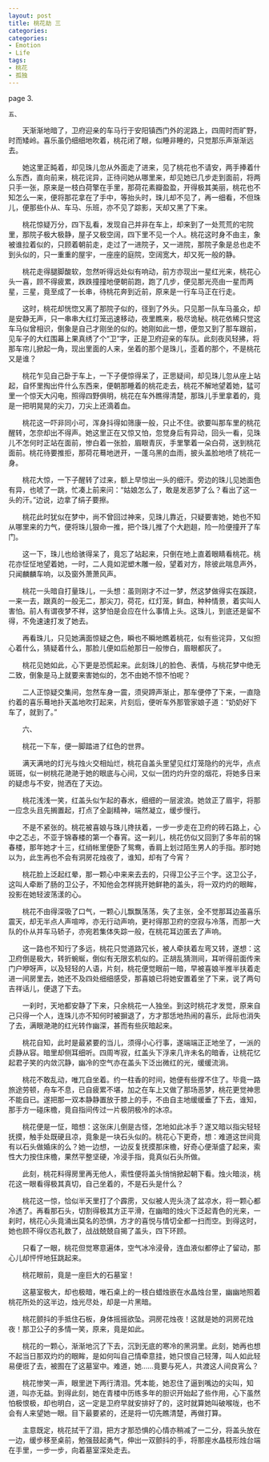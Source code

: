 ```yaml
---
layout: post
title: 桃花劫 三
categories:
categories:
- Emotion
- Life
tags:
- 桃花
- 孤独
---
```


 

page 3. 

    五、 

　　天渐渐地暗了，卫府迎亲的车马行于安阳镇西门外的泥路上，四周时而旷野，时而矮岭。喜乐虽仍细细地吹着，桃花闭了眼，似睡非睡的，只觉那乐声渐渐远去。 

　　她这里正盹着，却见珠儿忽从外面走了进来，见了桃花也不请安，两手捧着什么东西，直向前来，桃花诧异，正待问她从哪里来，却见她已几步走到面前，将两只手一张，原来是一枝白荷擎在手里，那荷花素瓣盈盈，开得极其美丽，桃花也不知怎么一来，便将那花拿在了手中，等抬头时，珠儿却不见了，再一细看，不但珠儿，便那些仆从、车马、乐班，亦不见了踪影，天却又黑了下来。 

　　桃花惊疑万分，四下乱看，发现自己并非在车上，却来到了一处荒荒的宅院里，那院子极大极静，屋子又极空阔，四下里不见一个人。桃花这时身不由主，象被谁拉着似的，只顾着朝前走，走过了一进院子，又一进院，那院子象是总也走不到头似的，只一重重的屋宇，一座座的庭院，空阔宽大，却又死一般的静。 

　　桃花走得腿脚酸软，忽然听得远处似有响动，前方亦现出一星红光来，桃花心头一喜，顾不得疲累，跌跌撞撞地便朝前跑，跑了几步，便见那光亮由一星而两星，三星，竟至成了一长串，待桃花奔到近前，原来是一行车马正在行走。 

　　这时，桃花却恍惚又离了那院子似的，径到了外头。只见那一队车马虽众，却是安静无声，只一串串大红灯笼迅速移动，夜里瞧来，极尽诡秘。桃花依稀只觉这车马似曾相识，倒象是自己才刚坐的似的。她刚如此一想，便忽又到了那车跟前，见车子的大红围幕上果真绣了个“卫”字，正是卫府迎亲的车队。此刻夜风轻拂，将那车帘儿掀起一角，现出里面的人来，坐着的那个是珠儿，歪着的那个，不是桃花又是谁？  

　　桃花乍见自己卧于车上，一下子便惊得呆了，正思疑间，却见珠儿忽从座上站起，自怀里掏出件什么东西来，便朝那睡着的桃花走去，桃花不解地望着她，猛可里一个惊天大闪电，照得四野俱明，桃花在车外瞧得清楚，那珠儿手里拿着的，竟是一把明晃晃的尖刀，刀尖上还滴着血。  

　　桃花这一吓非同小可，浑身抖得如筛康一般，只止不住。欲要叫那车里的桃花醒转，怎奈却出不得声。她这里正在又惊又怕，忽觉身后有异动，回头一看，见珠儿不怎何时正站在面前，惨白着一张脸，眉眼青灰，手里擎着一朵白荷，送到桃花面前。桃花待要推拒，那荷花蓦地迸开，一蓬乌黑的血雨，披头盖脸地喷了桃花一身。 

　　桃花大惊，一下子醒转了过来，额上早惊出一头的细汗。旁边的珠儿见她面色有异，也唬了一跳，忙凑上前来问：“姑娘怎么了，敢是发恶梦了么？看出了这一头的汗。”边说，边拿了绢子要擦。  

　　桃花此时犹似在梦中，尚不曾回过神来，见珠儿靠近，只疑要害她，她也不知从哪里来的力气，便将珠儿狠命一推，把个珠儿推了个大趔趄，险一险便撞开了车门。  

　　这一下，珠儿也给骇得呆了，竟忘了站起来，只倒在地上直着眼睛看桃花。桃花亦怔怔地望着她，一时，二人竟如泥塑木雕一般，望着对方，除彼此喘息声外，只闻麟麟车响，以及窗外萧萧风声。 

　　桃花一头暗自打量珠儿，一头想：虽则刚才不过一梦，然这梦做得实在蹊跷，一来一去，跟真的一般无二，那尖刀，荷花，红灯笼，鲜血，种种情景，着实叫人害怕。前人有谓夜梦不祥，这梦怕是会应在什么事情上头。这珠儿，到底还是留不得，不免速速打发了她去。  

　　再看珠儿，只见她满面惊疑之色，瞬也不瞬地瞧着桃花，似有些诧异，又似担心着什么，猜疑着什么，那脸儿便如后舱那日一般惨白，眉眼都灰了。  

　　桃花见她如此，心下更是恐慌起来。此刻珠儿的脸色、表情，与桃花梦中绝无二致，倒象是马上就要来害她似的，怎不由她不惊不怕呢？  

　　二人正惊疑交集间，忽然车身一震，须臾蹄声渐止，那车便停了下来，一直隐约着的喜乐蓦地扑天盖地吹打起来，片刻后，便听车外那管家娘子道：“奶奶好下车了，就到了。”  
 

　　六、  

　　桃花一下车，便一脚踏进了红色的世界。 

　　满天满地的灯光与烛火交相灿烂，桃花自盖头里望见红灯笼隐约的光华，点点斑斑，似一树桃花滟滟于她的眼底与心间，又似一团灼灼升空的烟花，将她多日来的疑虑与不安，抛洒在了天边。 

　　桃花浅浅一笑，红盖头似乍起的春水，细细的一层波浪。她敛正了眉宇，将那一应念头且先搁置起，打点了全副精神，端然凝立，缓步慢行。 

　　不是不紧张的。桃花被喜娘与珠儿搀扶着，一步一步走在卫府的砖石路上，心中之忑忐，不亚于锦春楼的第一个春宵。这一刹儿，桃花仿似又回到了多年前的锦春楼，那年她才十三，红绡帐里便卧了鸳鸯，香肩上划过陌生男人的手指。那时她以为，此生再也不会有洞房花烛夜了，谁知，却有了今宵？ 

　　桃花脸上泛起红晕，那一颗心中来来去去的，只得卫公子三个字。这卫公子，这叫人牵断了肠的卫公子，不知他会怎样挑开她鲜艳的盖头，将一双灼灼的眼眸，投影在她轻波荡漾的心。 

　　桃花不由得深吸了口气，一颗心儿飘飘荡荡，失了主张，全不觉那耳边虽喜乐震天，却无半点人声喧哗，亦无行动声响，更衬得那卫府的空寂与冷落，而那一大队的仆从并车马轿子，亦宛若集体失踪一般，在桃花耳边匿去了声响。 

　　这一路也不知行了多远，桃花只觉道路冗长，被人牵扶着左弯又转，遂想：这卫府倒是极大，转折蜿蜒，倒似有无限玄机似的。正胡乱猜测间，耳听得前面传来门户咿呀声，以及轻轻的人语，片刻，桃花便觉眼前一暗，早被喜娘半推半扶着走进一间房里去，她还不及四处细细感受，那喜娘已将她安置着坐了下来，说了两句吉祥话儿，便退了下去。 

　　一刹时，天地都安静了下来，只余桃花一人独坐。到这时桃花才发觉，原来自己只得一个人，连珠儿亦不知何时被摒退了，方才那恁地热闹的喜乐，此际也消失了去，满眼滟滟的红光转作幽深，甚而有些灰暗起来。 

　　桃花自知，此时是最紧要的当儿，须得小心行事，遂端端正正地坐了，一派的贞静从容。暗里却侧耳细听。四周岑寂，红盖头下浮来几许未名的暗香，让桃花忆起君子笑的内敛沉静，幽冷的空气亦在盖头下泛出微红的光，缓缓流淌。 

　　桃花不敢乱动，唯兀自坐着。约一柱香的时间，她便有些撑不住了。毕竟一路旅途劳顿，舟车不息，已自疲累不堪，加之在车上又做了那场恶梦，桃花更觉神思不能自已。遂把那一双本静静置放于膝上的手，不由自主地缓缓垂了下去，谁知，那手方一碰床檐，竟自指间传过一片极阴极冷的冰凉。  

　　桃花便是一怔，暗想：这张床儿倒是古怪，怎地如此冰手？遂又暗以指尖轻轻抚摸，触手处既硬且凉，竟象是一块石头似的。桃花心下更奇，想：难道这世间竟有以石头做婚床的么？她一边想，一边反复抚摸那床檐，好奇心便渐盛了起来，索性大力按住床檐，果然平整坚硬，冷浸手指，竟真似石头所做。 

　　此刻，桃花料得房里再无他人，索性便将盖头悄悄掀起朝下看。烛火暗淡，桃花这一眼看得极其真切，自己坐着的，不是石头是什么？  

　　桃花这一惊，恰似半天里打了个霹雳，又似被人兜头浇了盆凉水，将一颗心都冷透了。再看那石头，切割得极其方正平滑，在幽暗的烛火下泛起青色的光来，一刹时，桃花心头竟涌出莫名的恐惧，方才的喜悦与情切全都一扫而空。到得这时，她也顾不得仪态礼数了，战战兢兢自揭了盖头，四下环顾。 

　　只看了一眼，桃花但觉寒意遍体，空气冰冷浸骨，连血液似都停止了留动，那心儿却怦怦地狂跳起来。 

　　桃花眼前，竟是一座巨大的石墓室！ 

　　这墓室极大，却也极暗，唯石桌上的一枝白蜡烛嵌在水晶烛台里，幽幽地照着桃花所处的这半边，烛光尽处，却是一片黑暗。 

　　桃花颤抖的手抵住石板，身体摇摇欲坠。洞房花烛夜！这就是她的洞房花烛夜！那卫公子的多情一笑，原来，竟是如此。  

　　桃花的一颗心，渐渐地沉了下去，沉到无底的寒冷的黑洞里。此刻，她再也想不起当日那双灼灼的眼眸，是如何叫自己情牵意挂，她只恨自己轻薄，叫人如此轻易便诳了去，被囿在了这墓室中。难道，她……竟要与死人，共渡这人间良宵么？ 

　　桃花惨笑一声，眼里迸下两行清泪。凭本能，她忍住了逼到嘴边的尖叫，知道，叫亦无益。到得此刻，她在青楼中历练多年的胆识开始起了些作用，心下虽然怕极恨极，却也明白，这一定是卫府早就安排好了的，这时就算她叫破喉咙，也不会有人来望她一眼。目下最要紧的，还是将一切先瞧清楚，再做打算。 

　　主意既定，桃花拭干了泪，把方才那恐惧的心情亦稍减了一二分，将盖头放在一边，缓步移至桌前，勉强鼓起勇气，伸出一双颤抖的手，将那座水晶枝形烛台端在手里，一步一步，向着墓室深处走去。 
